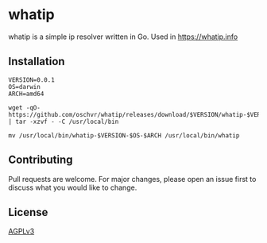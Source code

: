 # whatip

whatip is a simple ip resolver written in Go. Used in https://whatip.info


## Installation

```
VERSION=0.0.1
OS=darwin
ARCH=amd64

wget -qO- https://github.com/oschvr/whatip/releases/download/$VERSION/whatip-$VERSION-$OS-$ARCH.tar.gz | tar -xzvf - -C /usr/local/bin

mv /usr/local/bin/whatip-$VERSION-$OS-$ARCH /usr/local/bin/whatip
```

## Contributing

Pull requests are welcome. For major changes, please open an issue first to discuss what you would like to change.

## License

[AGPLv3](https://choosealicense.com/licenses/agpl-3.0/)
